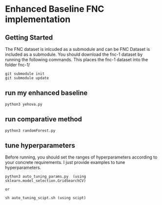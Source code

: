 # Enhanced Baseline FNC implementation
## Getting Started
The FNC dataset is inlcuded as a submodule and can be FNC Dataset is included as a submodule. You should download the fnc-1 dataset by running the following commands. This places the fnc-1 dataset into the folder fnc-1/

    git submodule init
    git submodule update

## run my enhanced baseline
    python3 yehova.py

## run comparative method
    python3 randomForest.py

## tune hyperparameters
Before running, you should set the ranges of hyperparameters according to your concrete requirements. I just provide examples to tune hyperparameters.
    
    python3 auto_tuning_params.py  (using sklearn.model_selection.GridSearchCV)

    or 
    
    sh auto_tuning_scipt.sh (using scipt)
